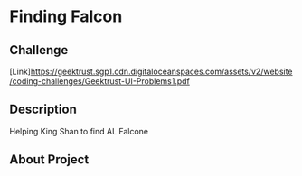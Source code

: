 # Finding Falcon

## Challenge
[Link]https://geektrust.sgp1.cdn.digitaloceanspaces.com/assets/v2/website/coding-challenges/Geektrust-UI-Problems1.pdf
## Description
Helping King Shan to find AL Falcone

## About Project
